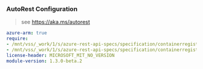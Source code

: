 ### AutoRest Configuration

> see https://aka.ms/autorest

``` yaml
azure-arm: true
require:
- /mnt/vss/_work/1/s/azure-rest-api-specs/specification/containerregistry/resource-manager/readme.md
- /mnt/vss/_work/1/s/azure-rest-api-specs/specification/containerregistry/resource-manager/readme.go.md
license-header: MICROSOFT_MIT_NO_VERSION
module-version: 1.3.0-beta.2
```
